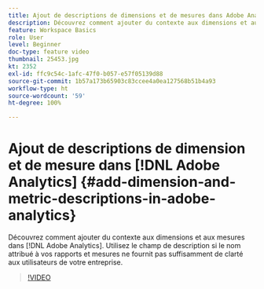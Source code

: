 ```yaml
---
title: Ajout de descriptions de dimensions et de mesures dans Adobe Analytics
description: Découvrez comment ajouter du contexte aux dimensions et aux mesures dans Adobe Analytics
feature: Workspace Basics
role: User
level: Beginner
doc-type: feature video
thumbnail: 25453.jpg
kt: 2352
exl-id: ffc9c54c-1afc-47f0-b057-e57f05139d88
source-git-commit: 1b57a173b65903c83ccee4a0ea127568b51b4a93
workflow-type: ht
source-wordcount: '59'
ht-degree: 100%

---
```


# Ajout de descriptions de dimension et de mesure dans [!DNL Adobe Analytics] {#add-dimension-and-metric-descriptions-in-adobe-analytics}

Découvrez comment ajouter du contexte aux dimensions et aux mesures dans [!DNL Adobe Analytics]. Utilisez le champ de description si le nom attribué à vos rapports et mesures ne fournit pas suffisamment de clarté aux utilisateurs de votre entreprise.

>[!VIDEO](https://video.tv.adobe.com/v/25453/?quality=12)
